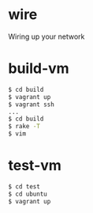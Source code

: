 wire
====

Wiring up your network

build-vm
========

```bash
$ cd build
$ vagrant up
$ vagrant ssh
...
$ cd build
$ rake -T
$ vim
```

test-vm
=======

```bash
$ cd test
$ cd ubuntu
$ vagrant up
```
